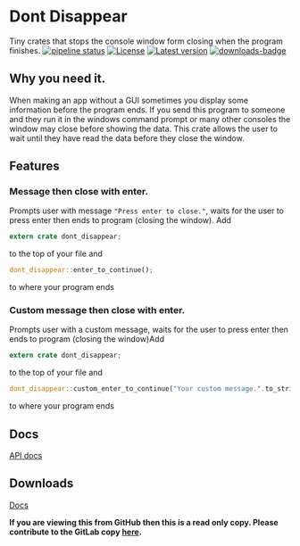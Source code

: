 # Dont Disappear
Tiny crates that stops the console window form closing when the program finishes.
[![pipeline status](https://gitlab.com/efunb/dont_disappear/badges/master/pipeline.svg)](https://gitlab.com/efunb/noughts_and_crosses/commits/master)
[![License](https://img.shields.io/crates/l/dont_disappear.svg)](https://crates.io/crates/dont_disappear)
[![Latest version](https://img.shields.io/crates/v/dont_disappear.svg)](https://crates.io/crates/dont_disappear)
[![downloads-badge](https://img.shields.io/crates/d/dont_disappear.svg)](https://crates.io/crates/dont_disappear)

## Why you need it.

When making an app without a GUI sometimes you display some information before the program ends. If you send this program to someone and they run it in the windows command prompt or many other consoles the window may close before showing the data. This crate allows the user to wait until they have read the data before they close the window.

## Features

### Message then close with enter.
Prompts user with message `"Press enter to close."`, waits for the user to press enter then ends to program (closing the window).
Add
```rust
extern crate dont_disappear;
```
to the top of your file
and
```rust
dont_disappear::enter_to_continue();
```
to where your program ends

### Custom message then close with enter.
Prompts user with a custom message, waits for the user to press enter then ends to program (closing the window)Add
```rust
extern crate dont_disappear;
```
to the top of your file
and
```rust
dont_disappear::custom_enter_to_continue("Your custom message.".to_string());
```
to where your program ends

## Docs

[API docs](https://docs.rs/dont_disappear/)

## Downloads

[Docs](https://gitlab.com/efunb/dont_disappear/-/jobs/artifacts/master/download?job=docs)


**If you are viewing this from GitHub then this is a read only copy. Please contribute to the GitLab copy [here](https://gitlab.com/efunb/dont_disappear).**


